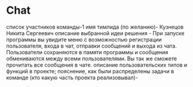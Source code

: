 # Chat
список участников команды-1
имя тимлида (по желанию)- Кузнецов Никита Сергеевич
описание выбранной идеи решения - При запуске программы вы увидите меню с возможностью регистрации пользователя, входа в чат, отправки сообщений и выхода из чата. Пользователи сохраняются в памяти программы и сообщения обмениваются между всеми пользователями. Вы так же сможете прочитать все сообщения в чате.
описание пользовательских типов и функций в проекте;
пояснение, как были распределены задачи в команде (кто какую часть проекта реализовывал)-
